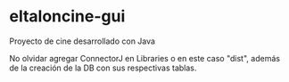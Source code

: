 # eltaloncine-gui
Proyecto de cine desarrollado con Java

No olvidar agregar ConnectorJ en Libraries o en este caso "dist", además de la creación de la DB con sus respectivas tablas.

